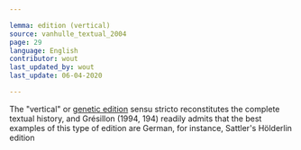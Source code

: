 ```yaml
---

lemma: edition (vertical)
source: vanhulle_textual_2004
page: 29
language: English
contributor: wout
last_updated_by: wout
last_update: 06-04-2020

---
```


The "vertical" or [genetic edition](editionGenetic.html) sensu stricto reconstitutes the complete textual history, and Grésillon (1994, 194) readily admits that the best examples of this type of edition are German, for instance, Sattler's Hölderlin edition
